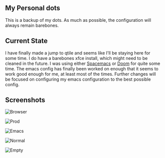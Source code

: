 ## My Personal dots

This is a backup of my dots. As much as possible, the configuration will always remain barebones.

## Current State

I have finally made a jump to qtile and seems like I'll be staying here for some time.
I do have a barebones xfce install, which might need to be cleaned in the future.
I was using either [Spacemacs](https://www.spacemacs.org) or
[Doom](https://github.com/hlissner/doom-emacs) for quite some time.
The emacs config has finally been worked on enough that it
seems to work good enough for me, at least most of the times.
Further
changes will be focused on configuring my emacs configuration to the best
possible config.

## Screenshots

![Browser](https://i.imgur.com/JVL9alD.png "Vivaldi")

![Prod](https://i.imgur.com/TO4sRVY.png "Zathura (scripts/books) + emacs (notes)")

![Emacs](https://i.imgur.com/pTsaUfK.png "Emacs Dashboard")

![Normal](https://i.imgur.com/xM26pwh.png "~~Copying~~ Programming")

![Empty](https://i.imgur.com/OSFwbS1.png "Empty Screen")
